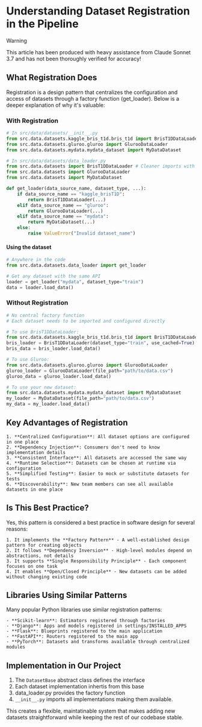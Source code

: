 # Understanding Dataset Registration in the Pipeline

> [!WARNING]
> This article has been produced with heavy assistance from Claude Sonnet 3.7 and has not been thoroughly verified for accuracy!

## What Registration Does
Registration is a design pattern that centralizes the configuration and access of datasets through a factory function (get_loader). Below is a deeper explanation of why it's valuable:

### With Registration
```python
# In src/data/datasets/__init__.py
from src.data.datasets.kaggle_bris_t1d.bris_t1d import BrisT1DDataLoader
from src.data.datasets.gluroo.gluroo import GlurooDataLoader
from src.data.datasets.mydata.mydata_dataset import MyDataDataset

# In src/data/datasets/data_loader.py
from src.data.datasets import BrisT1DDataLoader # Cleaner imports with registration in __init__.py!
from src.data.datasets import GlurooDataLoader
from src.data.datasets import MyDataDataset

def get_loader(data_source_name, dataset_type, ...):
    if data_source_name == "kaggle_brisT1D":
        return BrisT1DDataLoader(...)
    elif data_source_name == "gluroo":
        return GlurooDataLoader(...)
    elif data_source_name == "mydata":
        return MyDataDataset(...)
    else:
        raise ValueError("Invalid dataset_name")
```

#### Using the dataset
```python
# Anywhere in the code
from src.data.datasets.data_loader import get_loader

# Get any dataset with the same API
loader = get_loader("mydata", dataset_type="train")
data = loader.load_data()
```

### Without Registration
```python
# No central factory function
# Each dataset needs to be imported and configured directly

# To use BrisT1DDataLoader:
from src.data.datasets.kaggle_bris_t1d.bris_t1d import BrisT1DDataLoader
bris_loader = BrisT1DDataLoader(dataset_type="train", use_cached=True)
bris_data = bris_loader.load_data()

# To use Gluroo:
from src.data.datasets.gluroo.gluroo import GlurooDataLoader
gluroo_loader = GlurooDataLoader(file_path="path/to/data.csv")
gluroo_data = gluroo_loader.load_data()

# To use your new dataset:
from src.data.datasets.mydata.mydata_dataset import MyDataDataset
my_loader = MyDataDataset(file_path="path/to/data.csv")
my_data = my_loader.load_data()
```

## Key Advantages of Registration
    1. **Centralized Configuration**: All dataset options are configured in one place
    2. **Dependency Injection**: Consumers don't need to know implementation details
    3. **Consistent Interface**: All datasets are accessed the same way
    4. **Runtime Selection**: Datasets can be chosen at runtime via configuration
    5. **Simplified Testing**: Easier to mock or substitute datasets for tests
    6. **Discoverability**: New team members can see all available datasets in one place

## Is This Best Practice?

Yes, this pattern is considered a best practice in software design for several reasons:

    1. It implements the **Factory Pattern** - A well-established design pattern for creating objects
    2. It follows **Dependency Inversion** - High-level modules depend on abstractions, not details
    3. It supports **Single Responsibility Principle** - Each component focuses on one task
    4. It enables **Open/Closed Principle** - New datasets can be added without changing existing code

## Libraries Using Similar Patterns
Many popular Python libraries use similar registration patterns:

    - **Scikit-learn**: Estimators registered through factories
    - **Django**: Apps and models registered in settings/INSTALLED_APPS
    - **Flask**: Blueprints registered to the main application
    - **FastAPI**: Routers registered to the main app
    - **PyTorch**: Datasets and transforms available through centralized modules

## Implementation in Our Project

1. The `DatasetBase` abstract class defines the interface
2. Each dataset implementation inhertis from this base
3. data_loader.py provides the factory function
4. `__init__.py` imports all implementations making them available.

This creates a flexible, maintatinable system that makes adding new datasets straightforward while keeping the rest of our codebase stable.

